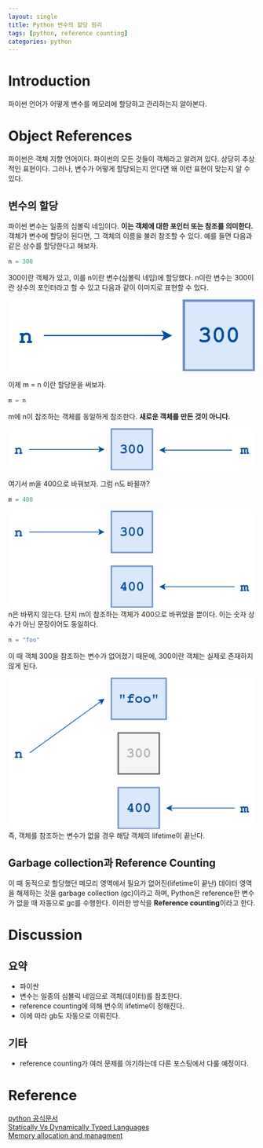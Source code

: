 ```yaml
---
layout: single
title: Python 변수의 할당 원리
tags: [python, reference counting]
categories: python
---
```

# Introduction
파이썬 언어가 어떻게 변수를 메모리에 할당하고 관리하는지 알아본다.

# Object References
파이썬은 객체 지향 언어이다. 파이썬의 모든 것들이 객체라고 알려져 있다.
상당히 추상적인 표현이다. 그러나, 변수가 어떻게 할당되는지 안다면 왜 이런 표현이 맞는지 알 수 있다.

## 변수의 할당 
파이썬 변수는 일종의 심볼릭 네임이다. **이는 객체에 대한 포인터 또는 참조를 의미한다.**     
객체가 변수에 할당이 된다면, 그 객체의 이름을 불러 참조할 수 있다.
예를 들면 다음과 같은 상수를 할당한다고 해보자.
```python
n = 300
```
300이란 객체가 있고, 이를 n이란 변수(심볼릭 네임)에 할당했다. n이란 변수는 300이란 상수의 포인터라고 할 수 있고
다음과 같이 이미지로 표현할 수 있다.   

![](./../../../assets/images/2022-09-19-Python_variable_images/1663567657385.png)

이제 m = n 이란 할당문을 써보자.
```python
m = n
```
    
m에 n이 참조하는 객체를 동일하게 참조한다. **새로운 객체를 만든 것이 아니다.**

![](./../../../assets/images/2022-09-19-Python_variable_images/1663567722277.png)

여기서 m을 400으로 바꿔보자. 그럼 n도 바뀔까?
```python
m = 400
```
![](./../../../assets/images/2022-09-19-Python_variable_images/1663567845089.png)
n은 바뀌지 않는다. 단지 m이 참조하는 객체가 400으로 바뀌었을 뿐이다.
이는 숫자 상수가 아닌 문장이어도 동일하다.
```python
n = "foo"
```
이 때 객체 300을 참조하는 변수가 없어졌기 때문에, 300이란 객체는 실제로 존재하지 않게 된다.

![](./../../../assets/images/2022-09-19-Python_variable_images/1663567933505.png)
즉, 객체를 참조하는 변수가 없을 경우 해당 객체의 lifetime이 끝난다. 

## Garbage collection과 Reference Counting
 이 때 동적으로 할당했던 메모리 영역에서 필요가 없어진(lifetime이 끝난) 데이터 영역을 해제하는 것을 garbage collection (gc)이라고 하며,
Python은 reference한 변수가 없을 때 자동으로 gc를 수행한다.
이러한 방식을 **Reference counting**이라고 한다.



# Discussion
## 요약
- 파이싼 
- 변수는 일종의 심볼릭 네임으로 객체(데이터)를 참조한다.
- reference counting에 의해 변수의 lifetime이 정해진다.
- 이에 따라 gb도 자동으로 이뤄진다.

## 기타 
- reference counting가 여러 문제를 야기하는데 다른 포스팅에서 다룰 예정이다.

# Reference
[python 공식문서](https://realpython.com/python-variables/)     
[Statically Vs Dynamically Typed Languages](https://www.youtube.com/watch?v=jlUZw8-6ljw)    
[Memory allocation and managment](https://www.youtube.com/watch?v=arxWaw-E8QQ)